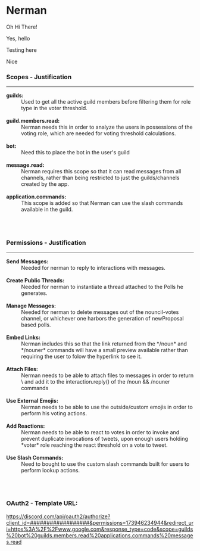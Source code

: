 # Nerman
Oh Hi There!

Yes, hello

Testing here

Nice

### **Scopes** - Justification
---

<dl>

   <dt><strong>guilds:</strong></dt>
   <dd>Used to get all the active guild members before filtering them for role type in the voter threshold.</dd>
   <br />

   <dt><strong>guild.members.read:</strong></dt>
   <dd>Nerman needs this in order to analyze the users in possessions of the voting role, which are needed for voting threshold calculations.</dd>
   <br />

   <dt><strong>bot:</strong></dt> <dd> Need this to place the bot in the user's guild</dd>
   <br />

   <dt><strong>message.read:</strong></dt>
   <dd>Nerman requires this scope so that it can read messages from all channels, rather than being restricted to just the guilds/channels created by the app.</dd>
   <br />

   <dt><strong>application.commands:</strong></dt>
   <dd>This scope is added so that Nerman can use the slash commands available in the guild.</dd>
   <br />

</dl>

<br />

### **Permissions** - Justification
---

<dl>

   <dt><strong>Send Messages:</strong></dt>
   <dd>Needed for nerman to reply to interactions with messages.</dd>
   <br />

   <dt><strong>Create Public Threads:</strong></dt>
   <dd>Needed for nerman to instantiate a thread attached to the Polls he generates.</dd>
   <br />

   <dt><strong>Manage Messages:</strong></dt>
   <dd>Needed for nerman to delete messages out of the nouncil-votes channel, or whichever one harbors the generation of newProposal based polls.</dd>
   <br />

   <dt><strong>Embed Links:</strong></dt>
   <dd>Nerman includes this so that the link returned from the */noun* and */nouner* commands will have a small preview available rather than requiring the user to folow the hyperlink to see it.</dd>
   <br />

   <dt><strong>Attach Files:</strong></dt>
   <dd>Nerman needs to be able to attach files to messages in order to return \<MessageAttachment\> and add it to the interaction.reply() of the /noun && /nouner commands</dd>
   <br />

   <dt><strong>Use External Emojis:</strong></dt>
   <dd>Nerman needs to be able to use the outside/custom emojis in order to perform his voting actions.</dd>
   <br />

   <dt><strong>Add Reactions:</strong></dt>
   <dd>Nerman needs to be able to react to votes in order to invoke and prevent duplicate invocations of tweets, upon enough users holding *voter* role reaching the react threshold on a vote to tweet.</dd>
   <br />

   <dt><strong>Use Slash Commands:</strong></dt>
   <dd>Need to bought to use the custom slash commands built for users to perform lookup actions.</dd>
   <br />

</dl>

<br/>

### **OAuth2 - Template URL:**



<!-- https://discord.com/api/oauth2/authorize?client_id=##############&permissions=36507543616&redirect_uri=https%3A%2F%2Fgoogle.com&response_type=code&scope=bot%20applications.commands%20guilds%20guilds.members.read%20messages.read -->

https://discord.com/api/oauth2/authorize?client_id=##################&permissions=173946234944&redirect_uri=https%3A%2F%2Fwww.google.com&response_type=code&scope=guilds%20bot%20guilds.members.read%20applications.commands%20messages.read